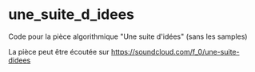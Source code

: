 # une_suite_d_idees
Code pour la pièce algorithmique "Une suite d'idées" (sans les samples)

La pièce peut être écoutée sur https://soundcloud.com/f_0/une-suite-didees
